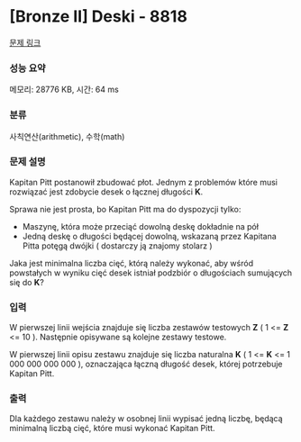 # [Bronze II] Deski - 8818 

[문제 링크](https://www.acmicpc.net/problem/8818) 

### 성능 요약

메모리: 28776 KB, 시간: 64 ms

### 분류

사칙연산(arithmetic), 수학(math)

### 문제 설명

<p>Kapitan Pitt postanowił zbudować płot. Jednym z problemów które musi rozwiązać jest zdobycie desek o łącznej długości <strong>K</strong>. </p>

<p>Sprawa nie jest prosta, bo Kapitan Pitt ma do dyspozycji tylko:</p>

<ul>
	<li>Maszynę, która może przeciąć dowolną deskę dokładnie na pół</li>
	<li>Jedną deskę o długości będącej dowolną, wskazaną przez Kapitana Pitta potęgą dwójki ( dostarczy ją znajomy stolarz )</li>
</ul>

<p>Jaka jest minimalna liczba cięć, którą należy wykonać, aby wśród powstałych w wyniku cięć desek istniał podzbiór o długościach sumujących się do <strong>K</strong>?</p>

### 입력 

 <p>W pierwszej linii wejścia znajduje się liczba zestawów testowych <strong>Z</strong> ( 1 <= <strong>Z</strong> <= 10 ). Następnie opisywane są kolejne zestawy testowe.</p>

<p>W pierwszej linii opisu zestawu znajduje się liczba naturalna <strong>K</strong> ( 1 <= <strong>K</strong> <= 1 000 000 000 000 ), oznaczająca łączną długość desek, której potrzebuje Kapitan Pitt.</p>

### 출력 

 <p>Dla każdego zestawu należy w osobnej linii wypisać jedną liczbę, będącą minimalną liczbą cięć, które musi wykonać Kapitan Pitt.</p>

